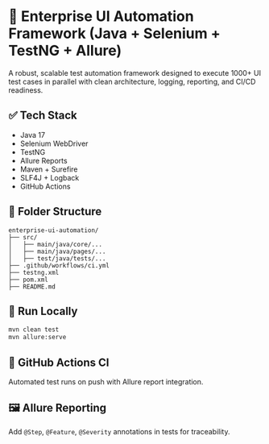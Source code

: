 
# 🚀 Enterprise UI Automation Framework (Java + Selenium + TestNG + Allure)

A robust, scalable test automation framework designed to execute 1000+ UI test cases in parallel with clean architecture, logging, reporting, and CI/CD readiness.

## ✅ Tech Stack
- Java 17
- Selenium WebDriver
- TestNG
- Allure Reports
- Maven + Surefire
- SLF4J + Logback
- GitHub Actions

## 📁 Folder Structure
```
enterprise-ui-automation/
├── src/
│   ├── main/java/core/...
│   ├── main/java/pages/...
│   ├── test/java/tests/...
├── .github/workflows/ci.yml
├── testng.xml
├── pom.xml
├── README.md
```

## 🚀 Run Locally
```bash
mvn clean test
mvn allure:serve
```

## 🧪 GitHub Actions CI
Automated test runs on push with Allure report integration.

## 🖼 Allure Reporting
Add `@Step`, `@Feature`, `@Severity` annotations in tests for traceability.
